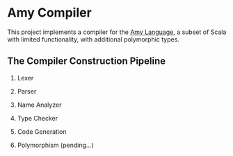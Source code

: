 # Amy Compiler
This project implements a compiler for the [Amy Language](https://hkust-taco.github.io/mcc/files/amy-spec.pdf), a subset of Scala with limited functionality, with additional polymorphic types.

## The Compiler Construction Pipeline
1. Lexer

2. Parser

3. Name Analyzer

4. Type Checker

5. Code Generation

6. Polymorphism (pending...)
